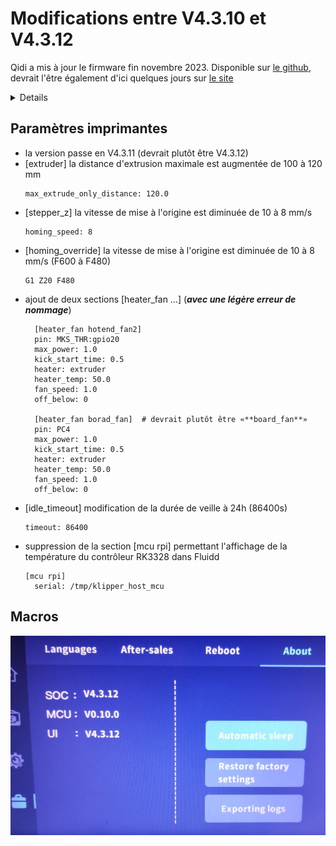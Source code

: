 # Modifications entre V4.3.10 et V4.3.12

Qidi a mis à jour le firmware fin novembre 2023. Disponible sur [le github](https://github.com/QIDITECH/QIDI_MAX3/releases/tag/Max3_V4.3.12), devrait l'être également d'ici quelques jours sur [le site](https://qidi3d.com/pages/software-firmware)

<details>

MISE À JOUR DES FONCTIONNALITÉS

- Amélioration du chargement/déchargement du filament pendant l'impression : Modification de la logique de chargement et de déchargement du filament. Pour le déchargement, une invite à couper le filament est affichée.
- Modification des distances de chargement du filament : Les options pour les distances de chargement de filament sont maintenant 20mm, 50mm et 100mm.
- Suppression des fichiers de cache d'impression précédents lors de la mise à jour : la mise à jour supprime désormais automatiquement les fichiers de cache d'impression précédemment stockés.
- Mise à jour des paramètres de sauvegarde par défaut : Par défaut, la détection de présence du filament sera activée après la mise à jour.
- Préservation des valeurs de compensation d'origine (zoffset) : Les valeurs de compensation dans klipper_config/configuration seront conservées après la mise à jour.
- Suppression de la dernière distance de déplacement dans l'enregistrement du nivellement : Le processus de nivellement démarre désormais à partir d'une distance de déplacement nulle.
- Modifications de la fonctionnalité WIFI cachée : L'interface comprend désormais une option permettant de saisir un réseau WIFI caché.

MISE À JOUR DE L'INTERFACE UTILISATEUR

- Modifications de l'interface utilisateur pour la détection de présence du filament : Modification des icônes de l'interface correspondant à l'état d'activation/désactivation pendant l'impression.
- Notification de mémoire pleine : Ajout d'une notification lorsque la mémoire est pleine.
- Ajout d'une interface de "mise à jour" : Ajout d'un écran d'interface qui s'affiche pendant les mises à jour.

CORRECTION DE BOGUES

- Correction de l'écran figé après la séquence de nivellement : Suppression de la vérification conditionnelle après avoir appuyé sur le bouton, permettant une transition inconditionnelle vers l'écran suivant.

</details>

## Paramètres imprimantes

- la version passe en V4.3.11 (devrait plutôt être V4.3.12)
- [extruder] la distance d'extrusion maximale est augmentée de 100 à 120 mm
  ```
  max_extrude_only_distance: 120.0
  ```
- [stepper_z] la vitesse de mise à l'origine est diminuée de 10 à 8 mm/s
  ```
  homing_speed: 8
  ```
- [homing_override] la vitesse de mise à l'origine est diminuée de 10 à 8 mm/s (F600 à F480)
  ```
  G1 Z20 F480 
  ```
- ajout de deux sections [heater_fan …] (***avec une légère erreur de nommage***)
  ```
 	[heater_fan hotend_fan2] 		 
	pin: MKS_THR:gpio20 		 
	max_power: 1.0 		 
	kick_start_time: 0.5 		 
	heater: extruder 		 
	heater_temp: 50.0 		 
	fan_speed: 1.0 		 
	off_below: 0 		 
	  		 
	[heater_fan borad_fan] 	# devrait plutôt être «**board_fan**»	 
	pin: PC4 		 
	max_power: 1.0 		 
	kick_start_time: 0.5 		 
	heater: extruder 		 
	heater_temp: 50.0 		 
	fan_speed: 1.0 		 
	off_below: 0
  ```
- [idle_timeout] modification de la durée de veille à 24h (86400s)
  ```
  timeout: 86400
  ```
- suppression de la section [mcu rpi] permettant l'affichage de la température du contrôleur RK3328 dans Fluidd
  ```
  [mcu rpi]
	serial: /tmp/klipper_host_mcu
  ```
               
## Macros


![V4.3.12](../Images/maj-4312.jpg)
